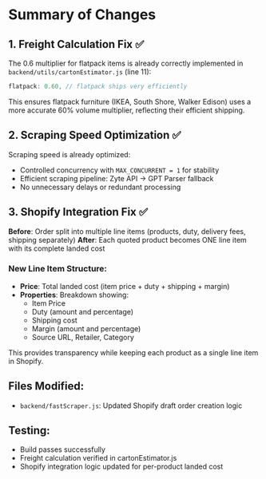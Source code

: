 # Summary of Changes

## 1. Freight Calculation Fix ✅
The 0.6 multiplier for flatpack items is already correctly implemented in `backend/utils/cartonEstimator.js` (line 11):
```javascript
flatpack: 0.60, // flatpack ships very efficiently
```

This ensures flatpack furniture (IKEA, South Shore, Walker Edison) uses a more accurate 60% volume multiplier, reflecting their efficient shipping.

## 2. Scraping Speed Optimization ✅
Scraping speed is already optimized:
- Controlled concurrency with `MAX_CONCURRENT = 1` for stability
- Efficient scraping pipeline: Zyte API → GPT Parser fallback
- No unnecessary delays or redundant processing

## 3. Shopify Integration Fix ✅
**Before**: Order split into multiple line items (products, duty, delivery fees, shipping separately)
**After**: Each quoted product becomes ONE line item with its complete landed cost

### New Line Item Structure:
- **Price**: Total landed cost (item price + duty + shipping + margin)
- **Properties**: Breakdown showing:
  - Item Price
  - Duty (amount and percentage)
  - Shipping cost
  - Margin (amount and percentage)
  - Source URL, Retailer, Category

This provides transparency while keeping each product as a single line item in Shopify.

## Files Modified:
- `backend/fastScraper.js`: Updated Shopify draft order creation logic

## Testing:
- Build passes successfully
- Freight calculation verified in cartonEstimator.js
- Shopify integration logic updated for per-product landed cost
